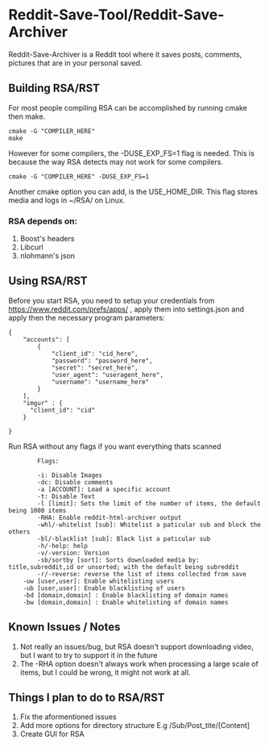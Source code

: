 # Reddit-Save-Tool/Reddit-Save-Archiver

Reddit-Save-Archiver is a Reddit tool where it saves posts, comments, pictures that are in your personal saved.

## Building RSA/RST

For most people compiling RSA can be accomplished by running cmake then make.

```
cmake -G "COMPILER_HERE"
make
```

However for some compilers, the -DUSE_EXP_FS=1 flag is needed. This is because the way RSA detects <filesystem> may not work for some compilers.

```
cmake -G "COMPILER_HERE" -DUSE_EXP_FS=1
```

Another cmake option you can add, is the USE_HOME_DIR. This flag stores media and logs in ~/RSA/ on Linux.

### RSA depends on:
1. Boost's headers
2. Libcurl
3. nlohmann's json

## Using RSA/RST

Before you start RSA, you need to setup your credentials from https://www.reddit.com/prefs/apps/ , apply them into settings.json and apply then the necessary program parameters:

```
{
    "accounts": [
        {
            "client_id": "cid_here",
            "password": "password_here",
            "secret": "secret_here",
            "user_agent": "useragent_here",
            "username": "username_here"
        }
    ],
    "imgur" : {
      "client_id": "cid"
    }

}

```

Run RSA without any flags if you want everything thats scanned

```
		Flags:

		-i: Disable Images
		-dc: Disable comments
		-a [ACCOUNT]: Load a specific account
		-t: Disable Text
		-l [limit]: Sets the limit of the number of items, the default being 1000 items
		-RHA: Enable reddit-html-archiver output
		-whl/-whitelist [sub]: Whitelist a paticular sub and block the others
		-bl/-blacklist [sub]: Black list a paticular sub
		-h/-help: help
		-v/-version: Version
		-sb/sortby [sort]: Sorts downloaded media by: title,subreddit,id or unsorted; with the default being subreddit
		-r/-reverse: reverse the list of items collected from save
    -uw [user,user]: Enable whitelisting users
    -ub	[user,user]: Enable blacklisting of users
    -bd [domain,domain] : Enable blacklisting of domain names
    -bw [domain,domain] : Enable whitelisting of domain names
```

## Known Issues / Notes

1. Not really an issues/bug, but RSA doesn't support downloading video, but I want to try to support it in the future
2. The -RHA option doesn't always work when processing a large scale of items, but I could be wrong, it might not work at all.

## Things I plan to do to RSA/RST

1. Fix the aformentioned issues
2. Add more options for directory structure E.g /Sub/Post_tite/[Content]
3. Create GUI for RSA
